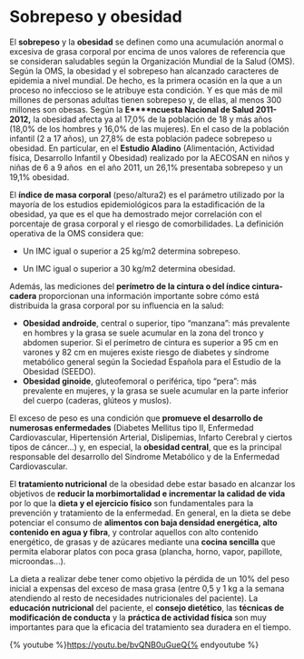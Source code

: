 # Sobrepeso y obesidad

El **sobrepeso** y la **obesidad** se definen como una acumulación anormal o excesiva de grasa corporal por encima de unos valores de referencia que se consideran saludables según la Organización Mundial de la Salud (OMS). Según la OMS, la obesidad y el sobrepeso han alcanzado caracteres de epidemia a nivel mundial. De hecho, es la primera ocasión en la que a un proceso no infeccioso se le atribuye esta condición. Y es que más de mil millones de personas adultas tienen sobrepeso y, de ellas, al menos 300 millones son obesas. Según la **E****ncuesta Nacional de Salud 2011-2012,** la obesidad afecta ya al 17,0% de la población de 18 y más años (18,0% de los hombres y 16,0% de las mujeres). En el caso de la población infantil (2 a 17 años), un 27,8% de esta población padece sobrepeso u obesidad. En particular, en el **Estudio Aladino** (Alimentación, Actividad física, Desarrollo Infantil y Obesidad) realizado por la AECOSAN en niños y niñas de 6 a 9 años  en el año 2011, un 26,1% presentaba sobrepeso y un 19,1% obesidad.

El **índice de masa corporal** (peso/altura2) es el parámetro utilizado por la mayoría de los estudios epidemiológicos para la estadificación de la obesidad, ya que es el que ha demostrado mejor correlación con el porcentaje de grasa corporal y el riesgo de comorbilidades. La definición operativa de la OMS considera que:

* Un IMC igual o superior a 25 kg/m2 determina sobrepeso.

* Un IMC igual o superior a 30 kg/m2 determina obesidad.

Además, las mediciones del **perímetro de la cintura o del índice cintura-cadera** proporcionan una información importante sobre cómo está distribuida la grasa corporal por su influencia en la salud:

*   **Obesidad androide**, central o superior, tipo “manzana”: más prevalente en hombres y la grasa se suele acumular en la zona del tronco y abdomen superior. Si el perímetro de cintura es superior a 95 cm en varones y 82 cm en mujeres existe riesgo de diabetes y síndrome metabólico general según la Sociedad Española para el Estudio de la Obesidad (SEEDO).
*   **Obesidad ginoide**, gluteofemoral o periférica, tipo “pera”: más prevalente en mujeres, y la grasa se suele acumular en la parte inferior del cuerpo (caderas, glúteos y muslos).

El exceso de peso es una condición que **promueve el desarrollo de numerosas enfermedades** (Diabetes Mellitus tipo II, Enfermedad Cardiovascular, Hipertensión Arterial, Dislipemias, Infarto Cerebral y ciertos tipos de cáncer…) y, en especial, la **obesidad central**, que es la principal responsable del desarrollo del Síndrome Metabólico y de la Enfermedad Cardiovascular.

El **tratamiento nutricional** de la obesidad debe estar basado en alcanzar los objetivos de **reducir la morbimortalidad e incrementar la calidad de vida** por lo que la **dieta y el ejercicio físico** son fundamentales para la prevención y tratamiento de la enfermedad. En general, en la dieta se debe potenciar el consumo de **alimentos con baja densidad energética, alto contenido en agua y fibra**, y controlar aquellos con alto contenido energético, de grasas y de azúcares mediante una **cocina sencilla** que permita elaborar platos con poca grasa (plancha, horno, vapor, papillote, microondas...).

La dieta a realizar debe tener como objetivo la pérdida de un 10% del peso inicial a expensas del exceso de masa grasa (entre 0,5 y 1 kg a la semana atendiendo al resto de necesidades nutricionales del paciente). La **educación nutricional** del paciente, el **consejo dietético**, las **técnicas de modificación de conducta** y la **práctica de actividad física** son muy importantes para que la eficacia del tratamiento sea duradera en el tiempo.

{% youtube %}https://youtu.be/bvQNB0uGueQ{% endyoutube %}